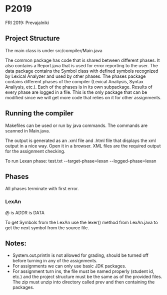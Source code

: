 # P2019
FRI 2019: Prevajalniki

## Project Structure
The main class is under src/compiler/Main.java

The common package has code that is shared between different phases.  It also contains a Report.java that is used for error reporting to the user.
The data package contains the Symbol class with defined symbols recognized by Lexical Analyzer and used by other phases.
The phases package contains different phases of the compiler (Lexical Analiysis, Syntax Analiysis, etc.). Each of the phases is in its own subpackage. Results of every phase are logged in a file. This is the only package that can be modified since we will get more code that relies on it for other assignments.

## Running the compiler
Makefiles can be used or run by java commands. The commands are scanned in Main.java.

The output is generated as an .xml file and .html file that displays the xml output in a nice way. Open it in a browser. XML files are the required output for the assignment checking.

To run Lexan phase:
test.txt --target-phase=lexan --logged-phase=lexan

## Phases
All phases terminate with first error. 

### LexAn
@ is ADDR
  is DATA

To get Symbols from the LexAn use the lexer() method from LexAn.java to get the next symbol from the source file.


## Notes:
- System.out.println is not allowed for grading, should be turned off before turning in any of the assignments.
- For assignments we can only use basic JDK packages.
- For assignment turn ins, the file must be named properly (student id, etc.) and the project structure must be the same as of the provided files. The zip must unzip into directory called prev and then containing the packages.
